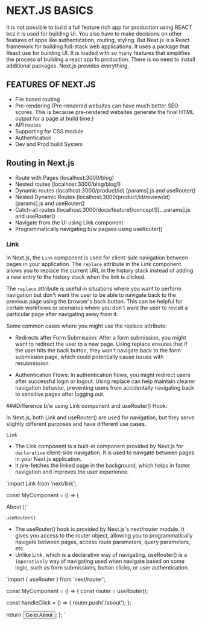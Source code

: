 # NEXT.JS BASICS

It is not possible to build a full feature rich app for production using REACT bcz it is used for building UI. You also have to make decisions on other features of apps like authentication, routing, styling.
But Next.js is a React framework for building full-stack web applications. It uses a package that React use for building UI. It is loaded with so many features that simplifies the process of building a react app fo production. There is no need to install additional packages. Next.js provides everything.

## FEATURES OF NEXT.JS

- File based routing
- Pre-rendering (Pre-rendered websites can have much better SEO scores. This is because pre-rendered websites generate the final HTML output for a page at build time.)
- API routes
- Supporting for CSS module
- Authentication
- Dev and Prod build System

## Routing in Next.js

- Route with Pages (localhost:3000/blog)
- Nested routes (localhost:3000/blog/blog1)
- Dynamic routes (localhost:3000/product/id) [params].js and useRouter()
- Nested Dynamic Routes (localhost:3000/product/id/review/id) [params].js and useRouter()
- Catch-all routes (localhost:3000/docs/feature1/concept1)[...params].js and useRouter()
- Navigate from the UI using Link component
- Programmatically navigating b/w pagaes using useRouter()

### Link

In Next.js, the `Link` component is used for client-side navigation between pages in your application. The `replace` attribute in the Link component allows you to replace the current URL in the history stack instead of adding a new entry to the history stack when the link is clicked.

The `replace` attribute is useful in situations where you want to perform navigation but don't want the user to be able to navigate back to the previous page using the browser's back button. This can be helpful for certain workflows or scenarios where you don't want the user to revisit a particular page after navigating away from it.

Some common cases where you might use the replace attribute:

- Redirects after Form Submission: After a form submission, you might want to redirect the user to a new page. Using replace ensures that if the user hits the back button, they won't navigate back to the form submission page, which could potentially cause issues with resubmission.

- Authentication Flows: In authentication flows, you might redirect users after successful login or logout. Using replace can help maintain cleaner navigation behavior, preventing users from accidentally navigating back to sensitive pages after logging out.

###Difference b/w using Link component and useRouter() Hook:

In Next.js, both Link and useRouter() are used for navigation, but they serve slightly different purposes and have different use cases.

`Link`

- The Link component is a built-in component provided by Next.js for `declarative` client-side navigation. It is used to navigate between pages in your Next.js application.
- It pre-fetches the linked page in the background, which helps in faster navigation and improves the user experience.

`import Link from 'next/link';

const MyComponent = () => (

  <Link href="/about">
    <a>About</a>
  </Link>
);`


`useRouter()`

- The useRouter() hook is provided by Next.js's next/router module. It gives you access to the router object, allowing you to programmatically navigate between pages, access route parameters, query parameters, etc.
- Unlike Link, which is a declarative way of navigating, useRouter() is a `imperatively` way of navigating used when navigate based on some logic, such as form submissions, button clicks, or user authentication.

`import { useRouter } from 'next/router';

const MyComponent = () => {
const router = useRouter();

const handleClick = () => {
router.push('/about');
};

return <button onClick={handleClick}>Go to About</button>;
};
`



